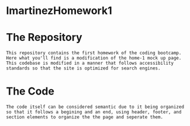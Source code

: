 # ImartinezHomework1

# The Repository
    This repository contains the first homework of the coding bootcamp. Here what you'll find is a modification of the home-1 mock up page. This codebase is modified in a manner that follows accessibility standards so that the site is optimized for search engines. 
# The Code
    The code itself can be considered semantic due to it being organized so that it follows a begining and an end, using header, footer, and section elements to organize the the page and seperate them. 